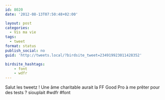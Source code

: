 ```yaml
---
id: 8020
date: '2012-08-13T07:50:48+02:00'

layout: post
categories:
  - Vis ma vie
tags:
  - tweet
format: status
publish_social: no
guid: 'http://tweets.local/?birdsite_tweet=234919923011428352'

birdsite_hashtags:
    - font
    - wdfr
---
```


Salut les tweetz ! Une âme charitable aurait la FF Good Pro à me prêter pour des tests ? siouplait #wdfr #font